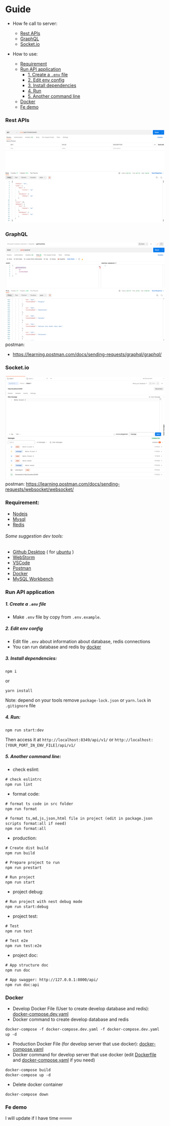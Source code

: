 # Guide

- How fe call to server:

    - [Rest APIs](#rest-apis)
    - [GraphQL](#GraphQL)
    - [Socket.io](#socketio)

- How to use:

    - [Requirement](#requirement)
    - [Run API application](#run-api-application)
        - [1. Create a `.env` file](#1-create-a-env-file)
        - [2. Edit env config](#2-edit-env-config)
        - [3. Install dependencies](#3-install-dependencies)
        - [4. Run](#4-run)
        - [5. Another command line](#1-create-a-env-file)
    - [Docker](#docker)
    - [Fe demo](#fe-demo)

### Rest APIs

![](images-docs/restapis.png)

### GraphQL

![](images-docs/gql.png)
postman:

- https://learning.postman.com/docs/sending-requests/graphql/graphql/

### Socket.io

![](images-docs/socket.png)
postman: https://learning.postman.com/docs/sending-requests/websocket/websocket/

### Requirement:

- [Nodejs](https://nodejs.org/en/)
- [Mysql](https://www.mysql.com/)
- [Redis](https://redis.io/)

###### Some suggestion dev tools:

- [Github Desktop](https://desktop.github.com/) (
  for [ubuntu](https://gist.github.com/berkorbay/6feda478a00b0432d13f1fc0a50467f1) )
- [WebStorm](https://www.jetbrains.com/webstorm/)
- [VSCode](https://code.visualstudio.com/)
- [Postman](https://www.postman.com/)
- [Docker](https://www.docker.com/products/docker-desktop/)
- [MySQL Workbench](https://www.mysql.com/products/workbench/)

### Run API application

##### 1. Create a `.env` file

- Make `.env` file by copy from `.env.example`.

##### 2. Edit env config

- Edit file `.env` about information about database, redis connections
- You can run database and redis by [docker](#docker)

##### 3. Install dependencies:

```shell
npm i
```

or

```shell
yarn install
```

Note: depend on your tools remove `package-lock.json` or `yarn.lock` in `.gitignore` file

##### 4. Run:

```shell
npm run start:dev
```

Then access it at `http://localhost:8349/api/v1/`
or `http://localhost:[YOUR_PORT_IN_ENV_FILE]/api/v1/`

##### 5. Another command line:

- check eslint:

```shell
# check eslintrc
npm run lint
```

- format code:

```shell
# format ts code in src folder
npm run format
```

```shell
# format ts,md,js,json,html file in project (edit in package.json scripts format:all if need)
npm run format:all
```

- production:

```shell
# Create dist build
npm run build
```

```shell
# Prepare project to run
npm run prestart
```

```shell
# Run project
npm run start
```

- project debug:

```shell
# Run project with nest debug mode
npm run start:debug
```

- project test:

```shell
# Test
npm run test
```

```shell
# Test e2e
npm run test:e2e
```

- project doc:

```shell
# App structure doc
npm run doc
```

```shell
# App swagger: http://127.0.0.1:8000/api/
npm run doc:api
```

### Docker

- Develop Docker File (User to create develop database and redis):
  [docker-compose.dev.yaml](docker-compose.dev.yaml)
- Docker command to create develop database and redis

```shell
docker-compose -f docker-compose.dev.yaml -f docker-compose.dev.yaml up -d
```

- Production Docker File (for develop server that use docker):
  [docker-compose.yaml](docker-compose.yaml)
- Docker command for develop server that use docker (edit [Dockerfile](Dockerfile)
  and [docker-compose.yaml](docker-compose.yaml) if you need)

```shell
docker-compose build
docker-compose up -d
```

- Delete docker container

```shell
docker-compose down
```

### Fe demo

I will update if I have time 💤💤💤
